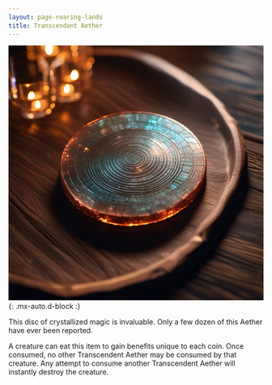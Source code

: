 ```yaml
---
layout: page-roaring-lands
title: Transcendant Aether
---
```


![Transcendant Aether](/assets/img/items/aether-transcendant.jpeg){: .mx-auto.d-block :}

This disc of crystallized magic is invaluable. Only a few dozen of this Aether have ever been reported.

A creature can eat this item to gain benefits unique to each coin. Once consumed, no other Transcendent Aether may be consumed by that creature. Any attempt to consume another Transcendent Aether will instantly destroy the creature.